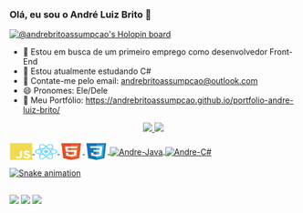 ### Olá, eu sou o André Luiz Brito 👋

[![@andrebritoassumpcao's Holopin board](https://holopin.io/api/user/board?user=andrebritoassumpcao)](https://holopin.io/@andrebritoassumpcao)


- 🔭 Estou em busca de um primeiro emprego como desenvolvedor Front-End
- 🌱 Estou atualmente estudando C# 
- 📧 Contate-me pelo email: andrebritoassumpcao@outlook.com
- 😄 Pronomes: Ele/Dele
- 📜 Meu Portfólio: https://andrebritoassumpcao.github.io/portfolio-andre-luiz-brito/

<div align="center">
  <a href="https://github.com/andrebritoassumpcao">
  <img height="180em" src="https://github-readme-stats.vercel.app/api?username=andrebritoassumpcao&show_icons=true&theme=dracula&include_all_commits=true&count_private=true"/>
  <img height="180em" src="https://github-readme-stats.vercel.app/api/top-langs/?username=andrebritoassumpcao&layout=compact&langs_count=7&theme=dracula"/>
</div>
  

  <div style="display: inline_block"><br>
  <img align="center" alt="Andre-Js" height="30" width="40" src="https://raw.githubusercontent.com/devicons/devicon/master/icons/javascript/javascript-plain.svg">
  <img align="center" alt="Andre-React" height="30" width="40" src="https://raw.githubusercontent.com/devicons/devicon/master/icons/react/react-original.svg">
  <img align="center" alt="Andre-HTML" height="30" width="40" src="https://raw.githubusercontent.com/devicons/devicon/master/icons/html5/html5-original.svg">
  <img align="center" alt="Andre-CSS" height="30" width="40" src="https://raw.githubusercontent.com/devicons/devicon/master/icons/css3/css3-original.svg">
  <img align="center" alt="Andre-Java" height="30" width="40" src="https://cdn.jsdelivr.net/gh/devicons/devicon/icons/java/java-original.svg">
  <img align="center" alt="Andre-C#" height="30" width="40" src="https://cdn.jsdelivr.net/gh/devicons/devicon/icons/csharp/csharp-original.svg">

![Snake animation](https://github.com/andrebritoassumpcao/andrebritoassumpcao/blob/output/github-contribution-grid-snake.svg) 

</div>
  
   ##
  
<div>

  <a href = "https://www.instagram.com/andre_brito_monsores/" target="_blank"><img src="https://img.shields.io/badge/-Instagram-%23E4405F?style=for-the-badge&logo=instagram&logoColor=white" target="_blank"></a>
  <a href = "mailto:andrebritoassumpcao@outlook.com"><img src="https://img.shields.io/badge/Microsoft_Outlook-0078D4?style=for-the-badge&logo=microsoft-outlook&logoColor=white" target="_blank"></a>
  <a href = "https://www.linkedin.com/in/andré-luiz-brito-monsores-de-assumpção-5a1b09183/" target="_blank"><img src="https://img.shields.io/badge/-LinkedIn-%230077B5?style=for-the-badge&logo=linkedin&logoColor=white" target="_blank"></a> 
   
 
</div>
